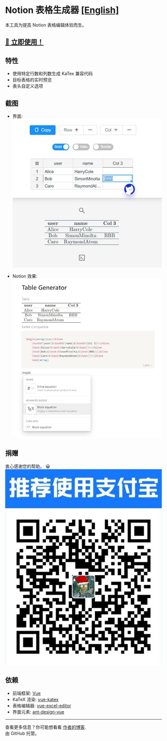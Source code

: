 <!--
 * @Author: your name
 * @Date: 2020-08-13 18:03:43
 * @LastEditTime: 2020-08-13 18:07:56
 * @LastEditors: Please set LastEditors
 * @Description: In User Settings Edit
 * @FilePath: \notion-table\README-ZH.MD
-->
# Notion 表格生成器 [[English]](https://github.com/reycn/notion-table/blob/master/README.MD)
本工具为提高 Notion 表格编辑体验而生。  
## [🎈 立即使用！](https://tab.quoth.win/)  


## 特性
- 使用特定行数和列数生成 KaTex 兼容代码
- 目标表格的实时预览
- 表头自定义选项

## 截图
- 界面:  
![](https://github.com/reycn/notion-table/blob/master/img/preview.jpg?raw=true)  
  
- Notion 效果:  
![](https://github.com/reycn/notion-table/blob/master/img/notion.jpg?raw=true)  

## 捐赠
衷心感谢您的帮助。 😀  
![](https://github.com/reycn/notion-table/blob/master/img/donate.jpg?raw=true)  

## 依赖
- 前端框架: [Vue](https://github.com/vuejs/vue)
- KaTeX 渲染: [vue-katex](https://github.com/lucpotage/vue-katex)
- 表格编辑器: [vue-excel-editor](https://github.com/cscan/vue-excel-editor)
- 界面元素: [ant-design-vue](https://github.com/vueComponent/ant-design-vue)

--- 
查看更多信息？你可能想看看 [作者的博客](https://quoth.win/).  
由 GitHub 托管。
